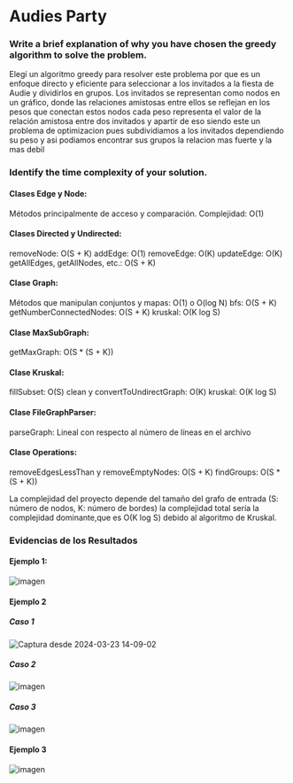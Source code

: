 # Audies Party 

### Write a brief explanation of why you have chosen the greedy algorithm to solve the problem.
Elegí un algoritmo greedy para resolver este problema por que es un enfoque directo y eficiente para seleccionar a los invitados a la fiesta de Audie y dividirlos en grupos. 
Los invitados se representan como nodos en un gráfico, donde las relaciones amistosas entre ellos se reflejan en los pesos que conectan estos nodos cada peso representa el valor de la relación amistosa entre dos invitados y apartir de eso siendo este un problema de optimizacion pues subdividiamos a los invitados dependiendo su peso y asi podiamos encontrar sus grupos la relacion mas fuerte y la mas debil

### Identify the time complexity of your solution.
#### Clases Edge y Node:
Métodos principalmente de acceso y comparación. Complejidad: O(1)
#### Clases Directed y Undirected:
removeNode: O(S + K)
addEdge: O(1)
removeEdge: O(K)
updateEdge: O(K)
getAllEdges, getAllNodes, etc.: O(S + K)
#### Clase Graph:
Métodos que manipulan conjuntos y mapas: O(1) o O(log N)
bfs: O(S + K)
getNumberConnectedNodes: O(S + K)
kruskal: O(K log S)

#### Clase MaxSubGraph:
getMaxGraph: O(S * (S + K))

#### Clase Kruskal:
fillSubset: O(S)
clean y convertToUndirectGraph: O(K)
kruskal: O(K log S)

#### Clase FileGraphParser:
parseGraph: Lineal con respecto al número de líneas en el archivo

#### Clase Operations:
removeEdgesLessThan y removeEmptyNodes: O(S + K)
findGroups: O(S * (S + K))

La complejidad del proyecto depende del tamaño del grafo de entrada (S: número de nodos, K: número de bordes) la complejidad total sería  la complejidad dominante,que es O(K log S) debido al algoritmo de Kruskal.

### Evidencias de los Resultados 

#### Ejemplo 1:

![imagen](https://github.com/SebasthianSalpozz/Algoritmia2/assets/90279053/471c75b7-b7f5-4db9-8924-4217533b2484)

#### Ejemplo 2 

##### Caso 1

![Captura desde 2024-03-23 14-09-02](https://github.com/SebasthianSalpozz/Algoritmia2/assets/90279053/e4ea3cc0-d51c-4be6-9b10-7d17605c72ea)

##### Caso 2

![imagen](https://github.com/SebasthianSalpozz/Algoritmia2/assets/90279053/9165ead0-11e9-40ae-b068-3c76541ddf3c)

##### Caso 3

![imagen](https://github.com/SebasthianSalpozz/Algoritmia2/assets/90279053/f19956e3-e387-4ba1-87dd-d7018659b6fa)

#### Ejemplo 3

![imagen](https://github.com/SebasthianSalpozz/Algoritmia2/assets/90279053/58c70a4e-4896-4806-948f-0578110945cf)


